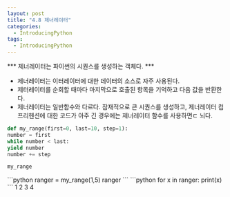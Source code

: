 ```yaml
---
layout: post
title: "4.8 제너레이터"
categories:
  - IntroducingPython
tags:
  - IntroducingPython
---
```


*** 제너레이터는 파이썬의 시퀀스를 생성하는 객체다. ***
* 제너레이터는 이터레이터에 대한 데이터의 소스로 자주 사용된다.
* 제터레이터를 순회할 때마다 마지막으로 호출된 항목을 기억하고 다음 값을 반환한다.
* 제너레이터는 일반함수와 다르다. 잠재적으로 큰 시퀀스를 생성하고, 제너레이터 컴프리헨션에 대한 코드가 아주 긴 경우에는 제너레이터 함수를 사용하면ㄷ 뇌다.
```python
def my_range(first=0, last=10, step=1):
number = first
while number < last:
yield number
number += step
```
```python
my_range
```
<function __main__.my_range>
```python
ranger = my_range(1,5)
ranger
```
<generator object my_range at 0x7f16841774c0>
```python
for x in ranger:
print(x)
```
1
2
3
4
